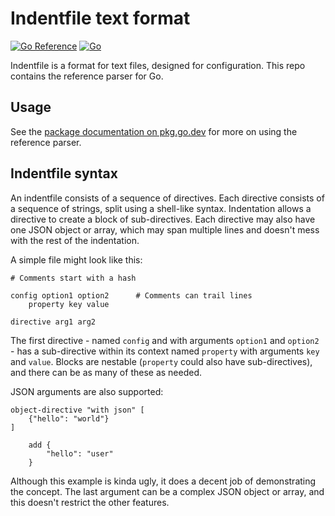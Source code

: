 Indentfile text format
======================

[![Go Reference](https://pkg.go.dev/badge/github.com/nelsonxb/indentfile.svg)](https://pkg.go.dev/github.com/nelsonxb/indentfile)
[![Go](https://github.com/nelsonxb/indentfile/actions/workflows/go-tests.yml/badge.svg)](https://github.com/nelsonxb/indentfile/actions/workflows/go-tests.yml)

Indentfile is a format for text files, designed for configuration.
This repo contains the reference parser for Go.


Usage
-----

See the [package documentation on pkg.go.dev](https://pkg.go.dev/github.com/nelsonxb/indentfile)
for more on using the reference parser.


Indentfile syntax
-----------------

An indentfile consists of a sequence of directives.
Each directive consists of a sequence of strings,
split using a shell-like syntax.
Indentation allows a directive to create a block of sub-directives.
Each directive may also have one JSON object or array,
which may span multiple lines
and doesn't mess with the rest of the indentation.

A simple file might look like this:

```
# Comments start with a hash

config option1 option2      # Comments can trail lines
    property key value

directive arg1 arg2
```

The first directive -
named `config` and with arguments `option1` and `option2` -
has a sub-directive within its context
named `property` with arguments `key` and `value`.
Blocks are nestable (`property` could also have sub-directives),
and there can be as many of these as needed.

JSON arguments are also supported:

```
object-directive "with json" [
    {"hello": "world"}
]

    add {
        "hello": "user"
    }
```

Although this example is kinda ugly,
it does a decent job of demonstrating the concept.
The last argument can be a complex JSON object or array,
and this doesn't restrict the other features.
